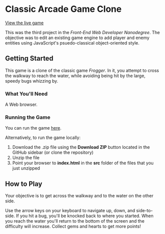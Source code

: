 # Classic Arcade Game Clone

<a href="https://kevinfrutiger.github.io/frontend-nanodegree-arcade-game/" target="_blank">View the live game</a>

This was the third project in the _Front-End Web Developer Nanodegree_. The objective was to edit an existing game engine to add player and enemy entities using JavaScript's psuedo-classical object-oriented style.

## Getting Started

This game is a clone of the classic game _Frogger_. In it, you attempt to cross the walkway to reach the water, while avoiding being hit by the large, speedy bugs whizzing by.

### What You'll Need

A Web browser.

### Running the Game

You can run the game <a href="https://kevinfrutiger.github.io/frontend-nanodegree-arcade-game/" target="_blank">here</a>.

Alternatively, to run the game locally:

1. Download the .zip file using the **Download ZIP** button located in the GitHub sidebar (or clone the repository)
2. Unzip the file
3. Point your browser to **index.html** in the **src** folder of the files that you just unzipped

## How to Play

Your objective is to get across the walkway and to the water on the other side.

Use the arrow keys on your keyboard to navigate up, down, and side-to-side. If you hit a bug, you'll be knocked back to where you started. When you reach the water you'll return to the bottom of the screen and the difficulty will increase. Collect gems and hearts to get more points!